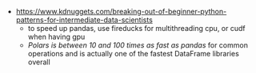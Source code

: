 
- https://www.kdnuggets.com/breaking-out-of-beginner-python-patterns-for-intermediate-data-scientists
  - to speed up pandas, use fireducks for multithreading cpu, or cudf when having gpu
  - _Polars is between 10 and 100 times as fast as pandas_ for common operations and is actually one of the fastest DataFrame libraries overall